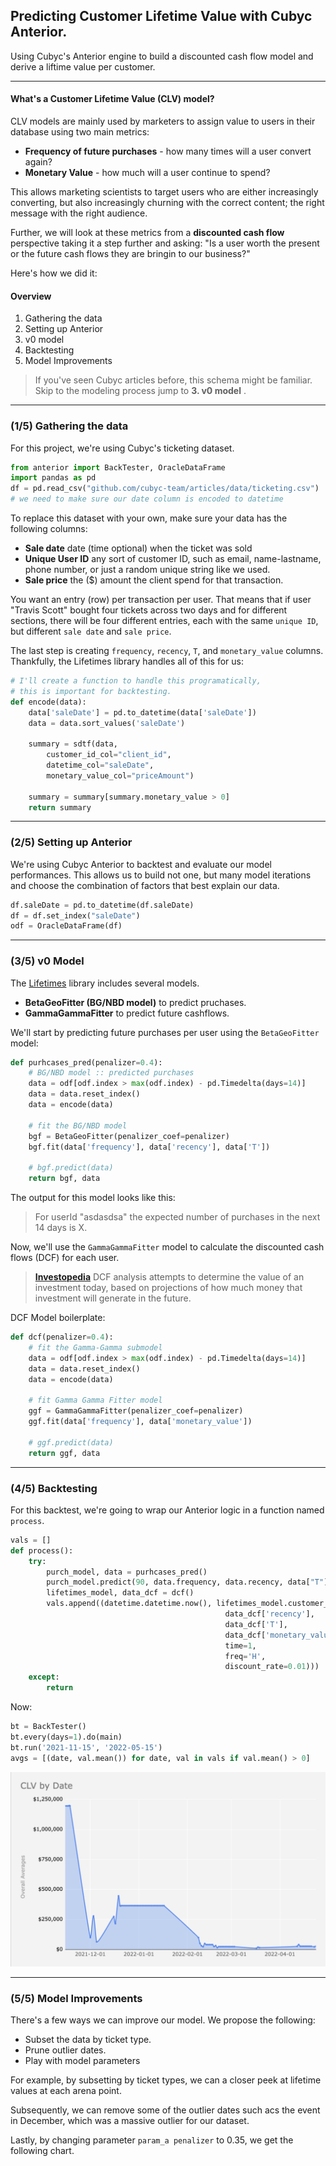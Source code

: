 ## Predicting Customer Lifetime Value with Cubyc Anterior.
Using Cubyc's Anterior engine to build a discounted cash flow model and derive a liftime value per customer.

---

#### What's a Customer Lifetime Value (CLV) model? 
CLV models are mainly used by marketers to assign value to users in their database using two main metrics:
- **Frequency of future purchases** - how many times will a user convert again? 
- **Monetary Value** - how much will a user continue to spend?

This allows marketing scientists to target users who are either increasingly converting, but also increasingly churning with the correct content; the right message with the right audience.

Further, we will look at these metrics from a **discounted cash flow** perspective taking it a step further and asking: "Is a user worth the present or the future cash flows they are bringin to our business?"

Here's how we did it:
#### Overview
1. Gathering the data
2. Setting up Anterior
3. v0 model
4. Backtesting
5. Model Improvements

> If you've seen Cubyc articles before, this schema might be familiar. Skip to the modeling process jump to **3. v0 model** .

---
### (1/5) Gathering the data
For this project, we're using Cubyc's ticketing dataset.



```python
from anterior import BackTester, OracleDataFrame
import pandas as pd
df = pd.read_csv("github.com/cubyc-team/articles/data/ticketing.csv")
# we need to make sure our date column is encoded to datetime
```

To replace this dataset with your own, make sure your data has the following columns: 
- **Sale date** date (time optional) when the ticket was sold
- **Unique User ID** any sort of customer ID, such as email, name-lastname, phone number, or just a random unique string like we used.
- **Sale price** the ($) amount the client spend for that transaction. 

You want an entry (row) per transaction per user. That means that if user "Travis Scott" bought four tickets across two days and for different sections, there will be four different entries, each with the same `unique ID`, but different `sale date` and `sale price`.

The last step is creating `frequency`, `recency`, `T`, and `monetary_value` columns. Thankfully, the Lifetimes library handles all of this for us:
```python
# I'll create a function to handle this programatically, 
# this is important for backtesting.
def encode(data):
    data['saleDate'] = pd.to_datetime(data['saleDate'])
    data = data.sort_values('saleDate')
        
    summary = sdtf(data, 
        customer_id_col="client_id",
        datetime_col="saleDate",
        monetary_value_col="priceAmount")

    summary = summary[summary.monetary_value > 0]
    return summary
```
---
### (2/5) Setting up Anterior
We're using Cubyc Anterior to backtest and evaluate our model performances. This allows us to build not one, but many model iterations and choose the combination of factors that best explain our data.


```python
df.saleDate = pd.to_datetime(df.saleDate)
df = df.set_index("saleDate")
odf = OracleDataFrame(df)
```
---

### (3/5) v0 Model

The [Lifetimes](https://lifetimes.readthedocs.io/en/latest/Quickstart.html#basic-frequency-recency-analysis-using-the-bg-nbd-model) library includes several models. 

- **BetaGeoFitter (BG/NBD model)** to predict pruchases.
- **GammaGammaFitter** to predict future cashflows.

We'll start by predicting future purchases per user using the `BetaGeoFitter` model:

```python
def purhcases_pred(penalizer=0.4):
    # BG/NBD model :: predicted purchases        
    data = odf[odf.index > max(odf.index) - pd.Timedelta(days=14)]
    data = data.reset_index()
    data = encode(data)

    # fit the BG/NBD model
    bgf = BetaGeoFitter(penalizer_coef=penalizer)
    bgf.fit(data['frequency'], data['recency'], data['T'])

    # bgf.predict(data)
    return bgf, data
```
The output for this model looks like this:


> For userId "asdasdsa" the expected number of purchases in the next 14 days is X.

Now, we'll use the `GammaGammaFitter` model to calculate the discounted cash flows (DCF) for each user. 
> **[Investopedia](https://www.investopedia.com/terms/d/dcf.asp)** DCF analysis attempts to determine the value of an investment today, based on projections of how much money that investment will generate in the future.

DCF Model boilerplate:
```python
def dcf(penalizer=0.4):
    # fit the Gamma-Gamma submodel
    data = odf[odf.index > max(odf.index) - pd.Timedelta(days=14)]
    data = data.reset_index()
    data = encode(data)
    
    # fit Gamma Gamma Fitter model
    ggf = GammaGammaFitter(penalizer_coef=penalizer)
    ggf.fit(data['frequency'], data['monetary_value'])
    
    # ggf.predict(data)
    return ggf, data
```
---
### (4/5) Backtesting
For this backtest, we're going to wrap our Anterior logic in a function named `process`.

```python
vals = []
def process():
    try:
        purch_model, data = purhcases_pred()
        purch_model.predict(90, data.frequency, data.recency, data["T"])
        lifetimes_model, data_dcf = dcf()
        vals.append((datetime.datetime.now(), lifetimes_model.customer_lifetime_value(purch_model, data_dcf['frequency'],
                                                data_dcf['recency'],
                                                data_dcf['T'],
                                                data_dcf['monetary_value'],
                                                time=1,
                                                freq='H',
                                                discount_rate=0.01)))
    except:
        return
```

Now:
```python
bt = BackTester()
bt.every(days=1).do(main)
bt.run('2021-11-15', '2022-05-15')
avgs = [(date, val.mean()) for date, val in vals if val.mean() > 0]
```

![image](clv_chart.png)

---
### (5/5) Model Improvements
There's a few ways we can improve our model.
We propose the following:
- Subset the data by ticket type.
- Prune outlier dates.
- Play with model parameters

For example, by subsetting by ticket types, we can a closer peek at lifetime values at each arena point.

Subsequently, we can remove some of the outlier dates such acs the event in December, which was a massive outlier for our dataset.

Lastly, by changing parameter `param_a penalizer` to 
0.35, we get the following chart.




